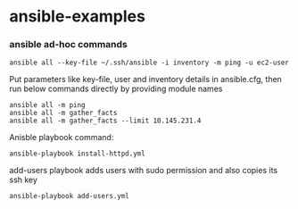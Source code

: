 # ansible-examples


### ansible ad-hoc commands

```
ansible all --key-file ~/.ssh/ansible -i inventory -m ping -u ec2-user
```

Put parameters like key-file, user and inventory details in ansible.cfg, then run below commands directly by 
providing module names
```
ansible all -m ping
ansible all -m gather_facts
ansible all -m gather_facts --limit 10.145.231.4
```

Anisble playbook command:
```
ansible-playbook install-httpd.yml
```

add-users playbook adds users with sudo permission and also copies its ssh key
```
ansible-playbook add-users.yml
```
